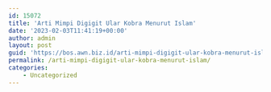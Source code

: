 ```yaml
---
id: 15072
title: 'Arti Mimpi Digigit Ular Kobra Menurut Islam'
date: '2023-02-03T11:41:19+00:00'
author: admin
layout: post
guid: 'https://bos.awn.biz.id/arti-mimpi-digigit-ular-kobra-menurut-islam/'
permalink: /arti-mimpi-digigit-ular-kobra-menurut-islam/
categories:
    - Uncategorized
---
```


